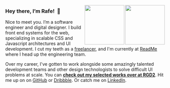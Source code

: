 [<img align=right width=125 src=https://user-images.githubusercontent.com/886627/164981774-67761828-e6fa-4931-965c-f09acf6bc804.gif#gh-light-mode-only>][twitter#light][<img align=right width=125 src=https://user-images.githubusercontent.com/886627/164981126-0dd37f84-d334-4598-acc1-52b58d472a4c.png#gh-dark-mode-only></a>][twitter#dark]

### Hey there, I’m Rafe!  👋

Nice to meet you. I’m a software engineer and digital designer. I build front end systems for the web, specializing in scalable CSS and Javascript architectures and UI development. I cut my teeth as a [freelancer][rgd2], and I'm currently at [ReadMe] where I head up the engineering team.

Over my career, I've gotten to work alongside some amazingly talented development teams and other design technologists to solve difficult UI problems at scale. You can [**check out my selected works over at RGD2**][works]. Hit me up on on [GitHub] or [Dribbble]. Or catch me on [LinkedIn].


[readme]: https://readme.io "ReadMe • A better docs experience for developers"
[rgd2]: https://www.rgd2.co "RGD2 Studios"
[works]: http://www.rgd2.co/where "RGD2 Studios • Selected Works"
[github]: https://github.com/rafegoldberg "Rafe’s GitHub Profile"
[dribbble]: https://dribbble.com/rgd2 "Rafe’s Dribbble Profile"
[linkedin]: https://www.linkedin.com/in/rafegoldberg "Rafe’s LinkedIn Profile"
[twitter#light]: https://twitter.com/rafegoldberg#gh-light-mode-only
[twitter#dark]: https://twitter.com/rafegoldberg#gh-dark-mode-only
